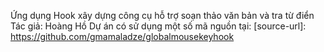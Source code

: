 Ứng dụng Hook xây dựng công cụ hỗ trợ soạn thảo văn bản và tra từ điển
Tác giả: Hoàng Hồ
Dự án có sử dụng một số mã nguồn tại: [source-url]: https://github.com/gmamaladze/globalmousekeyhook

